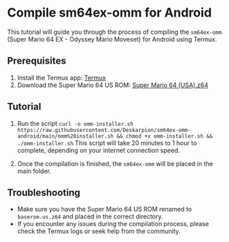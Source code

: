 # Compile sm64ex-omm for Android

This tutorial will guide you through the process of compiling the `sm64ex-omm` (Super Mario 64 EX - Odyssey Mario Moveset) for Android using Termux.

## Prerequisites

1. Install the Termux app: [Termux](https://f-droid.org/repo/com.termux_118.apk)
2. Download the Super Mario 64 US ROM: [Super Mario 64 (USA).z64](https://github.com/jb1361/Super-Mario-64-AI/blob/development/Super%20Mario%2064%20(USA).z64)

## Tutorial

1. Run the script
```curl -o omm-installer.sh https://raw.githubusercontent.com/Deskarpion/sm64ex-omm-android/main/omm%20installer.sh && chmod +x omm-installer.sh && ./omm-installer.sh```
   This script will take 20 minutes to 1 hour to complete, depending on your internet connection speed.

4. Once the compilation is finished, the `sm64ex-omm` will be placed in the main folder.

## Troubleshooting

- Make sure you have the Super Mario 64 US ROM renamed to `baserom.us.z64` and placed in the correct directory.
- If you encounter any issues during the compilation process, please check the Termux logs or seek help from the community.
